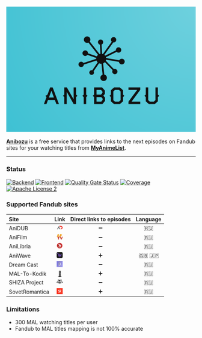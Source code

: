 <p align="center">
  <img alt="anibozu-logo" src="https://raw.githubusercontent.com/nasirov/anibozu/main/frontend/img/logo.png">
</p>

**[Anibozu](https://anibozu.nasirov.info/)** is a free service that provides links to the next episodes on Fandub sites for your watching titles
from **[MyAnimeList](https://myanimelist.net/)**.

---

### Status

[![Backend](https://github.com/nasirov/anibozu/actions/workflows/backend-on_push.yaml/badge.svg?branch=main&event=push)](https://github.com/nasirov/anibozu/actions/workflows/backend-on_push.yaml)
[![Frontend](https://github.com/nasirov/anibozu/actions/workflows/frontend-on_push.yaml/badge.svg?branch=main&event=push)](https://github.com/nasirov/anibozu/actions/workflows/frontend-on_push.yaml)
[![Quality Gate Status](https://sonarcloud.io/api/project_badges/measure?project=nasirov_anibozu&metric=alert_status)](https://sonarcloud.io/dashboard?id=nasirov_anibozu)
[![Coverage](https://sonarcloud.io/api/project_badges/measure?project=nasirov_anibozu&metric=coverage)](https://sonarcloud.io/dashboard?id=nasirov_anibozu)
[![Apache License 2](https://img.shields.io/badge/license-ASF2-blue.svg)](https://www.apache.org/licenses/LICENSE-2.0.txt)

### Supported Fandub sites

| Site                                       |                                         Link                                          | Direct links to episodes | Language  |
|:-------------------------------------------|:-------------------------------------------------------------------------------------:|:------------------------:|:---------:|
| AniDUB                                     |             [![aniDub](/images/favicons/aniDub.png)](https://anidub.com/)             |    :heavy_minus_sign:    |   :ru:    |
| AniFilm                                    |           [![aniFilm](/images/favicons/aniFilm.png)](https://anifilm.net/)            |    :heavy_minus_sign:    |   :ru:    |
| AniLibria                                  |       [![aniLibria](/images/favicons/aniLibria.png)](https://www.anilibria.tv/)       |    :heavy_minus_sign:    |   :ru:    |
| AniWave                                    |            [![aniWave](/images/favicons/aniWave.png)](https://aniwave.to/)            |    :heavy_plus_sign:     | :uk: :jp: |
| Dream Cast                                 |       [![dreamCast](/images/favicons/dreamCast.png)](https://dreamerscast.com/)       |    :heavy_minus_sign:    |   :ru:    |
| MAL-To-Kodik                               |           [:link:](https://github.com/mal-to-kodik/mal-to-kodik.github.io)            |    :heavy_plus_sign:     |   :ru:    |
| SHIZA Project                              |   [![shizaProject](/images/favicons/shizaProject.png)](https://shiza-project.com/)    |    :heavy_minus_sign:    |   :ru:    |
| SovetRomantica                             | [![sovetRomantica](/images/favicons/sovetRomantica.png)](https://sovetromantica.com/) |    :heavy_plus_sign:     |   :ru:    |

### Limitations

- 300 MAL watching titles per user
- Fandub to MAL titles mapping is not 100% accurate